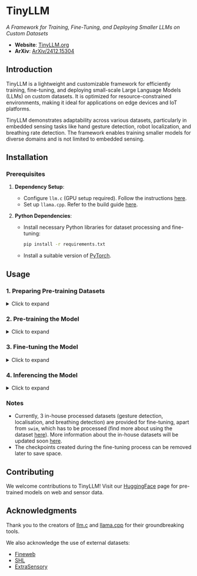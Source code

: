 # TinyLLM  
*A Framework for Training, Fine-Tuning, and Deploying Smaller LLMs on Custom Datasets*

- **Website**: [TinyLLM.org](https://tinyllm.org/)  
- **ArXiv**: [ArXiv/2412.15304](https://arxiv.org/abs/2412.15304)



## Introduction  
TinyLLM is a lightweight and customizable framework for efficiently training, fine-tuning, and deploying small-scale Large Language Models (LLMs) on custom datasets. It is optimized for resource-constrained environments, making it ideal for applications on edge devices and IoT platforms.

TinyLLM demonstrates adaptability across various datasets, particularly in embedded sensing tasks like hand gesture detection, robot localization, and breathing rate detection. The framework enables training smaller models for diverse domains and is not limited to embedded sensing.



## Installation  

### Prerequisites  
1. **Dependency Setup**:  
   - Configure `llm.c` (GPU setup required). Follow the instructions [here](https://github.com/karpathy/llm.c/discussions/481).  
   - Set up `llama.cpp`. Refer to the build guide [here](https://github.com/VIS-WA/llama.cpp/blob/master/docs/build.md).  

2. **Python Dependencies**:  
   - Install necessary Python libraries for dataset processing and fine-tuning:  
     ```bash
     pip install -r requirements.txt
     ```
   - Install a suitable version of [PyTorch](https://pytorch.org/get-started/locally/).  



## Usage  

### 1. Preparing Pre-training Datasets  
<details>
<summary>Click to expand</summary>

1. Navigate to the datasets folder:  
   ```bash
   cd Datasets/
   ```

2. Tokenize datasets using `encode.py`:  
   - Supports user-provided custom datasets (in CSV format) or datasets hosted on HuggingFace.  
   - By default, the script processes the Fineweb dataset (10 billion tokens variant, auto-downloaded) and the SHL IoT sensor dataset.  
   - Follow the instructions [here](https://github.com/weiserlab/TinyLLM/tree/main/Datasets/SHL) to download the SHL dataset.  
   - Update the `datasets_to_tokenize` parameter in `encode.py` for custom datasets.  
     ```bash
     python encode.py
     ```

3. Rename tokenized datasets for clarity (e.g., `Fineweb`, `SHL`).

4. Split datasets using `split.py`:  
   ```bash
   python split.py -d1 0.3 -d2 0.7 -o ./pretraining_data
   ```
   - Default parameters produce a dataset with 9 billion tokens and a Training:Validation split of 98:2 with 100MB shards.  
   - Adjust parameters or shard size if faced with memory constraints.  

</details>



### 2. Pre-training the Model  

<details>
<summary>Click to expand</summary>
   
1. Navigate to the `llm.c` folder:  
   ```bash
   cd ../llm.c/
   ```

2. Begin pre-training with:  
   ```bash
   ./train_gpt2cu \
       -i "Datasets/pretraining_data/train*.bin" \
       -j "Datasets/pretraining_data/val*.bin" \
       -o "custom_model" \
       -e "d6" \
       -b 64 -t 1024 \
       -d 524288 \
       -r 1 \
       -z 1 \
       -c 0.1 \
       -l 0.0006 \
       -q 0.0 \
       -u 700 \
       -n 10000 \
       -v 250 -s 20000 \
       -h 1
   ```

3. Key Flags:  
   - `-e`: Model depth (e.g., `d6`, `d12`).  
   - `-o`: Output directory for the trained model.  
   - `-y 1`: Resume from the last checkpoint.  
   - Use `-x` for multiple epochs.  
   - Full list of flags and descriptions is [here](https://github.com/karpathy/llm.c/blob/master/train_gpt2.cu#L1369).  

4. Export the model in HuggingFace-compatible format:  
   ```bash
   lf=$(ls custom_model/model_0*.bin | sort -V | tail -n 1) 
   python dev/eval/export_hf.py -i "$lf" -o "custom_model_hf"
   ```
</details>



### 3. Fine-tuning the Model

<details>
<summary>Click to expand</summary>

1. Navigate to the `Fine-tune` folder:  
   ```bash
   cd ../Fine-tune/
   ```

2. Set parameters in the respective model's parameter file (e.g., `p-gpt.txt`).  

3. Run the fine-tuning script:  
   ```bash
   python master.py \
       -d "breathe" \
       -m "../llm.c/custom_model_hf" \
       -n "gpt2" \
       -p "p-gpt.txt" | tee ft_output.log
   ```
   - `-d`: Dataset name (e.g., `breathe`, `gesture`).  
   - `-m`: Path to the pre-trained model.  
   - `-n`: Model name (`gpt2`, `llama`, `phi`).  

4. Results:  
   - Training and evaluation loss plots are saved in `results/{model}/{dataset}/loss.pdf`. To view in the terminal,
      ```bash
         cat "results/GPT 2/breathe-0/loss.txt"  
      ```
   - Testing data can be viewed directly or processed for analysis.  

</details>



### 4. Inferencing the Model  

<details>
<summary>Click to expand</summary>

1. Use HuggingFace's transformers library for inference:  
   ```python
   from transformers import pipeline
   import torch
   
   path = "./TinyLLM/Fine-tune/results/GPT 2/breathe-0/"
   generator = pipeline("text-generation", model=path, max_new_tokens=30, repetition_penalty=1.3, device_map="auto")
   prompt = "Your input text here"
   print(generator(prompt)[0]['generated_text'])
   ```

2. Convert the model to GGUF format for embedded devices:  
   ```bash
   cd ../llama.cpp/
   python convert_hf_to_gguf.py "../Fine-tune/results/GPT 2/breathe-0/" --outfile "../Fine-tune/results/GPT 2/breathe-0/model.gguf"
   ```

3. Use the model with llama.cpp:  
   ```bash
   ./llama-cli -m "../Fine-tune/results/GPT 2/breathe-0/model.gguf" -n 10 -p "Your input prompt"
   ```

4. Optionally, quantize the model for optimized inference ([details](https://github.com/ggerganov/llama.cpp/blob/master/examples/quantize/README.md)).  

</details>


### Notes
- Currently, 3 in-house processed datasets (gesture detection, localisation, and breathing detection) are provided for fine-tuning, apart from `swim`, which has to be processed (find more about using the dataset [here](https://github.com/weiserlab/TinyLLM/blob/main/Datasets/swim/process.ipynb)). More information about the in-house datasets will be updated soon [here](www.huggingface.co/tinyllm).
- The checkpoints created during the fine-tuning process can be removed later to save space.

## Contributing  
We welcome contributions to TinyLLM! Visit our [HuggingFace](https://huggingface.co/TinyLLM) page for pre-trained models on web and sensor data.  



## Acknowledgments  
Thank you to the creators of [llm.c](https://github.com/karpathy/llm.c) and [llama.cpp](https://github.com/ggerganov/llama.cpp) for their groundbreaking tools.  

We also acknowledge the use of external datasets:  
- [Fineweb](https://huggingface.co/datasets/HuggingFaceFW/fineweb)  
- [SHL](https://www.shl-dataset.org/)  
- [ExtraSensory](http://extrasensory.ucsd.edu/)  
